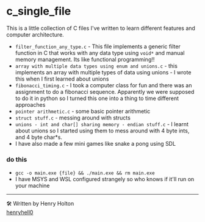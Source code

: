 # c_single_file

This is a little collection of C files I've written to learn different features and computer architecture.

- `filter_function_any_type.c` - This file implements a generic filter function in C that works with any data type using `void*` and manual memory management. Its like functional programming!!
- `array with multiple data types using enum and unions.c` - this implements an array with multiple types of data using unions - I wrote this when I first learned about unions
- `fibonacci_timing.c` - I took a computer class for fun and there was an assignment to do a fibonacci sequence. Apparently we were supposed to do it in python so I turned this one into a thing to time different approaches
- `pointer arithmetic.c` - some basic pointer arithmetic
- `struct stuff.c` - messing around with structs
- `unions - int and char[] sharing memory - endian stuff.c` - I learnt about unions so I started using them to mess around with 4 byte ints, and 4 byte char*s.
- I have also made a few mini games like snake a pong using SDL

### do this
- `gcc -o main.exe {file} && ./main.exe && rm main.exe `
- I have MSYS and WSL configured strangely so who knows if it'll run on your machine

---
🛠 Written by Henry Holton  
[henryhell0](https://github.com/HenryHell0)
